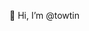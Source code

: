 👋 Hi, I’m @towtin

<!---
towtin/towtin is a ✨ special ✨ repository because its `README.md` (this file) appears on your GitHub profile.
You can click the Preview link to take a look at your changes.
--->
